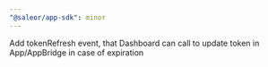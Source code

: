```yaml
---
"@saleor/app-sdk": minor
---
```


Add tokenRefresh event, that Dashboard can call to update token in App/AppBridge in case of expiration
